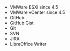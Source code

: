 * VMWare ESXi since 4.5
* VMWare vCenter since 4.5
* GitHub
* GitHub Gist
* Git
* SVN
* JIRA
* LibreOffice Writer